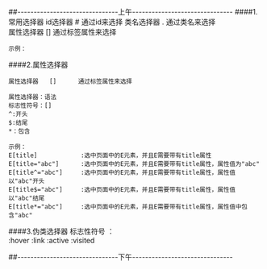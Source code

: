 ##-------------------------------上午------------------------------- 
####1.常用选择器 
	id选择器		#	  	通过id来选择 
	类名选择器	.	  	通过类名来选择  
	属性选择器	[]		通过标签属性来选择 

	示例： 
	
####2.属性选择器 

	属性选择器	[]	  	通过标签属性来选择

	属性选择器：语法 
	标志性符号：[] 
	^:开头 
	$:结尾  
	*：包含 
	
	示例： 
	E[title]			:选中页面中的E元素，并且E需要带有title属性 
	E[title="abc"]		:选中页面中的E元素，并且E需要带有title属性，属性值为"abc" 
	E[title^="abc"]		:选中页面中的E元素，并且E需要带有title属性，属性值以"abc"开头 
	E[title$="abc"]		:选中页面中的E元素，并且E需要带有title属性，属性值以"abc"结尾 
	E[title*="abc"]		:选中页面中的E元素，并且E需要带有title属性，属性值中包含"abc"  
####3.伪类选择器 
	标志性符号	：	
	:hover
	:link 
	:active 
	:visited

##-------------------------------下午------------------------------- 

####